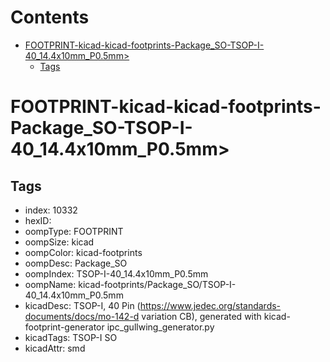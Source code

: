 



Contents
========

* [FOOTPRINT-kicad-kicad-footprints-Package_SO-TSOP-I-40_14.4x10mm_P0.5mm>](#footprint-kicad-kicad-footprints-package_so-tsop-i-40_144x10mm_p05mm)
	* [Tags](#tags)

# FOOTPRINT-kicad-kicad-footprints-Package_SO-TSOP-I-40_14.4x10mm_P0.5mm>

## Tags

- index: 10332
- hexID: 
- oompType: FOOTPRINT
- oompSize: kicad
- oompColor: kicad-footprints
- oompDesc: Package_SO
- oompIndex: TSOP-I-40_14.4x10mm_P0.5mm
- oompName: kicad-footprints/Package_SO/TSOP-I-40_14.4x10mm_P0.5mm
- kicadDesc: TSOP-I, 40 Pin (https://www.jedec.org/standards-documents/docs/mo-142-d variation CB), generated with kicad-footprint-generator ipc_gullwing_generator.py
- kicadTags: TSOP-I SO
- kicadAttr: smd
